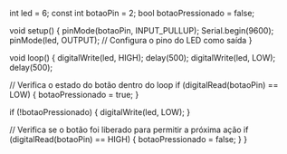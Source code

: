 int led = 6;
const int botaoPin = 2;
bool botaoPressionado = false;

void setup() {
  pinMode(botaoPin, INPUT_PULLUP);
  Serial.begin(9600);
  pinMode(led, OUTPUT); // Configura o pino do LED como saída
}

void loop() {
  digitalWrite(led, HIGH);
  delay(500);
  digitalWrite(led, LOW);
  delay(500);

  // Verifica o estado do botão dentro do loop
  if (digitalRead(botaoPin) == LOW) {
    botaoPressionado = true;
  }

  if (!botaoPressionado) {
    digitalWrite(led, LOW);
  }

  // Verifica se o botão foi liberado para permitir a próxima ação
  if (digitalRead(botaoPin) == HIGH) {
    botaoPressionado = false;
  }
}
